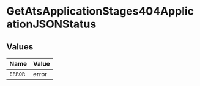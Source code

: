 # GetAtsApplicationStages404ApplicationJSONStatus


## Values

| Name    | Value   |
| ------- | ------- |
| `ERROR` | error   |
